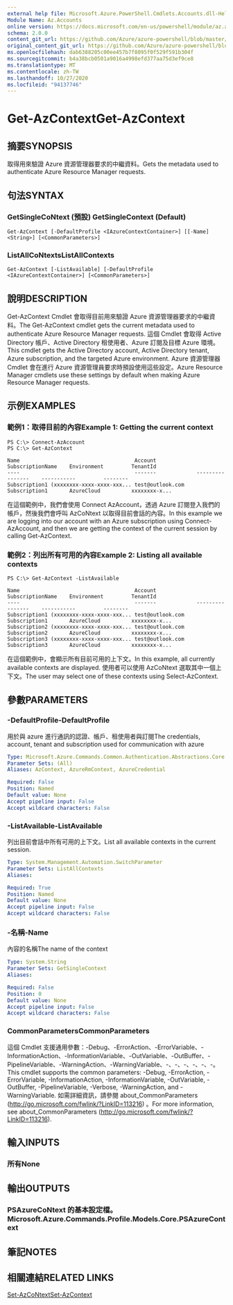 ```yaml
---
external help file: Microsoft.Azure.PowerShell.Cmdlets.Accounts.dll-Help.xml
Module Name: Az.Accounts
online version: https://docs.microsoft.com/en-us/powershell/module/az.accounts/get-azcontext
schema: 2.0.0
content_git_url: https://github.com/Azure/azure-powershell/blob/master/src/Accounts/Accounts/help/Get-AzContext.md
original_content_git_url: https://github.com/Azure/azure-powershell/blob/master/src/Accounts/Accounts/help/Get-AzContext.md
ms.openlocfilehash: dab6388205c00ee457b7f8095f0f529f591b304f
ms.sourcegitcommit: b4a38bcb0501a9016a4998efd377aa75d3ef9ce8
ms.translationtype: MT
ms.contentlocale: zh-TW
ms.lasthandoff: 10/27/2020
ms.locfileid: "94137746"
---
```

# <span data-ttu-id="d2abd-101">Get-AzContext</span><span class="sxs-lookup"><span data-stu-id="d2abd-101">Get-AzContext</span></span>

## <span data-ttu-id="d2abd-102">摘要</span><span class="sxs-lookup"><span data-stu-id="d2abd-102">SYNOPSIS</span></span>
<span data-ttu-id="d2abd-103">取得用來驗證 Azure 資源管理器要求的中繼資料。</span><span class="sxs-lookup"><span data-stu-id="d2abd-103">Gets the metadata used to authenticate Azure Resource Manager requests.</span></span>

## <span data-ttu-id="d2abd-104">句法</span><span class="sxs-lookup"><span data-stu-id="d2abd-104">SYNTAX</span></span>

### <span data-ttu-id="d2abd-105">GetSingleCoNtext (預設) </span><span class="sxs-lookup"><span data-stu-id="d2abd-105">GetSingleContext (Default)</span></span>
```
Get-AzContext [-DefaultProfile <IAzureContextContainer>] [[-Name] <String>] [<CommonParameters>]
```

### <span data-ttu-id="d2abd-106">ListAllCoNtexts</span><span class="sxs-lookup"><span data-stu-id="d2abd-106">ListAllContexts</span></span>
```
Get-AzContext [-ListAvailable] [-DefaultProfile <IAzureContextContainer>] [<CommonParameters>]
```

## <span data-ttu-id="d2abd-107">說明</span><span class="sxs-lookup"><span data-stu-id="d2abd-107">DESCRIPTION</span></span>
<span data-ttu-id="d2abd-108">Get-AzContext Cmdlet 會取得目前用來驗證 Azure 資源管理器要求的中繼資料。</span><span class="sxs-lookup"><span data-stu-id="d2abd-108">The Get-AzContext cmdlet gets the current metadata used to authenticate Azure Resource Manager requests.</span></span>
<span data-ttu-id="d2abd-109">這個 Cmdlet 會取得 Active Directory 帳戶、Active Directory 租使用者、Azure 訂閱及目標 Azure 環境。</span><span class="sxs-lookup"><span data-stu-id="d2abd-109">This cmdlet gets the Active Directory account, Active Directory tenant, Azure subscription, and the targeted Azure environment.</span></span>
<span data-ttu-id="d2abd-110">Azure 資源管理器 Cmdlet 會在進行 Azure 資源管理員要求時預設使用這些設定。</span><span class="sxs-lookup"><span data-stu-id="d2abd-110">Azure Resource Manager cmdlets use these settings by default when making Azure Resource Manager requests.</span></span>

## <span data-ttu-id="d2abd-111">示例</span><span class="sxs-lookup"><span data-stu-id="d2abd-111">EXAMPLES</span></span>

### <span data-ttu-id="d2abd-112">範例1：取得目前的內容</span><span class="sxs-lookup"><span data-stu-id="d2abd-112">Example 1: Getting the current context</span></span>
```
PS C:\> Connect-AzAccount
PS C:\> Get-AzContext

Name                                     Account             SubscriptionName    Environment         TenantId
----                                     -------             ----------------    -----------         --------
Subscription1 (xxxxxxxx-xxxx-xxxx-xxx... test@outlook.com    Subscription1       AzureCloud          xxxxxxxx-x...
```

<span data-ttu-id="d2abd-113">在這個範例中，我們會使用 Connect AzAccount，透過 Azure 訂閱登入我們的帳戶，然後我們會呼叫 AzCoNtext 以取得目前會話的內容。</span><span class="sxs-lookup"><span data-stu-id="d2abd-113">In this example we are logging into our account with an Azure subscription using Connect-AzAccount, and then we are getting the context of the current session by calling Get-AzContext.</span></span>

### <span data-ttu-id="d2abd-114">範例2：列出所有可用的內容</span><span class="sxs-lookup"><span data-stu-id="d2abd-114">Example 2: Listing all available contexts</span></span>
```
PS C:\> Get-AzContext -ListAvailable

Name                                     Account             SubscriptionName    Environment         TenantId
----                                     -------             ----------------    -----------         --------
Subscription1 (xxxxxxxx-xxxx-xxxx-xxx... test@outlook.com    Subscription1       AzureCloud          xxxxxxxx-x...
Subscription2 (xxxxxxxx-xxxx-xxxx-xxx... test@outlook.com    Subscription2       AzureCloud          xxxxxxxx-x...
Subscription3 (xxxxxxxx-xxxx-xxxx-xxx... test@outlook.com    Subscription3       AzureCloud          xxxxxxxx-x...
```

<span data-ttu-id="d2abd-115">在這個範例中，會顯示所有目前可用的上下文。</span><span class="sxs-lookup"><span data-stu-id="d2abd-115">In this example, all currently available contexts are displayed.</span></span>  <span data-ttu-id="d2abd-116">使用者可以使用 AzCoNtext 選取其中一個上下文。</span><span class="sxs-lookup"><span data-stu-id="d2abd-116">The user may select one of these contexts using Select-AzContext.</span></span>

## <span data-ttu-id="d2abd-117">參數</span><span class="sxs-lookup"><span data-stu-id="d2abd-117">PARAMETERS</span></span>

### <span data-ttu-id="d2abd-118">-DefaultProfile</span><span class="sxs-lookup"><span data-stu-id="d2abd-118">-DefaultProfile</span></span>
<span data-ttu-id="d2abd-119">用於與 azure 進行通訊的認證、帳戶、租使用者與訂閱</span><span class="sxs-lookup"><span data-stu-id="d2abd-119">The credentials, account, tenant and subscription used for communication with azure</span></span>

```yaml
Type: Microsoft.Azure.Commands.Common.Authentication.Abstractions.Core.IAzureContextContainer
Parameter Sets: (All)
Aliases: AzContext, AzureRmContext, AzureCredential

Required: False
Position: Named
Default value: None
Accept pipeline input: False
Accept wildcard characters: False
```

### <span data-ttu-id="d2abd-120">-ListAvailable</span><span class="sxs-lookup"><span data-stu-id="d2abd-120">-ListAvailable</span></span>
<span data-ttu-id="d2abd-121">列出目前會話中所有可用的上下文。</span><span class="sxs-lookup"><span data-stu-id="d2abd-121">List all available contexts in the current session.</span></span>

```yaml
Type: System.Management.Automation.SwitchParameter
Parameter Sets: ListAllContexts
Aliases:

Required: True
Position: Named
Default value: None
Accept pipeline input: False
Accept wildcard characters: False
```

### <span data-ttu-id="d2abd-122">-名稱</span><span class="sxs-lookup"><span data-stu-id="d2abd-122">-Name</span></span>
<span data-ttu-id="d2abd-123">內容的名稱</span><span class="sxs-lookup"><span data-stu-id="d2abd-123">The name of the context</span></span>

```yaml
Type: System.String
Parameter Sets: GetSingleContext
Aliases:

Required: False
Position: 0
Default value: None
Accept pipeline input: False
Accept wildcard characters: False
```

### <span data-ttu-id="d2abd-124">CommonParameters</span><span class="sxs-lookup"><span data-stu-id="d2abd-124">CommonParameters</span></span>
<span data-ttu-id="d2abd-125">這個 Cmdlet 支援通用參數：-Debug、-ErrorAction、-ErrorVariable、-InformationAction、-InformationVariable、-OutVariable、-OutBuffer、-PipelineVariable、-WarningAction、-WarningVariable、-、-、-、-、-、-。</span><span class="sxs-lookup"><span data-stu-id="d2abd-125">This cmdlet supports the common parameters: -Debug, -ErrorAction, -ErrorVariable, -InformationAction, -InformationVariable, -OutVariable, -OutBuffer, -PipelineVariable, -Verbose, -WarningAction, and -WarningVariable.</span></span> <span data-ttu-id="d2abd-126">如需詳細資訊，請參閱 about_CommonParameters (http://go.microsoft.com/fwlink/?LinkID=113216) 。</span><span class="sxs-lookup"><span data-stu-id="d2abd-126">For more information, see about_CommonParameters (http://go.microsoft.com/fwlink/?LinkID=113216).</span></span>

## <span data-ttu-id="d2abd-127">輸入</span><span class="sxs-lookup"><span data-stu-id="d2abd-127">INPUTS</span></span>

### <span data-ttu-id="d2abd-128">所有</span><span class="sxs-lookup"><span data-stu-id="d2abd-128">None</span></span>

## <span data-ttu-id="d2abd-129">輸出</span><span class="sxs-lookup"><span data-stu-id="d2abd-129">OUTPUTS</span></span>

### <span data-ttu-id="d2abd-130">PSAzureCoNtext 的基本設定檔。</span><span class="sxs-lookup"><span data-stu-id="d2abd-130">Microsoft.Azure.Commands.Profile.Models.Core.PSAzureContext</span></span>

## <span data-ttu-id="d2abd-131">筆記</span><span class="sxs-lookup"><span data-stu-id="d2abd-131">NOTES</span></span>

## <span data-ttu-id="d2abd-132">相關連結</span><span class="sxs-lookup"><span data-stu-id="d2abd-132">RELATED LINKS</span></span>

[<span data-ttu-id="d2abd-133">Set-AzCoNtext</span><span class="sxs-lookup"><span data-stu-id="d2abd-133">Set-AzContext</span></span>](./Set-AzContext.md)

